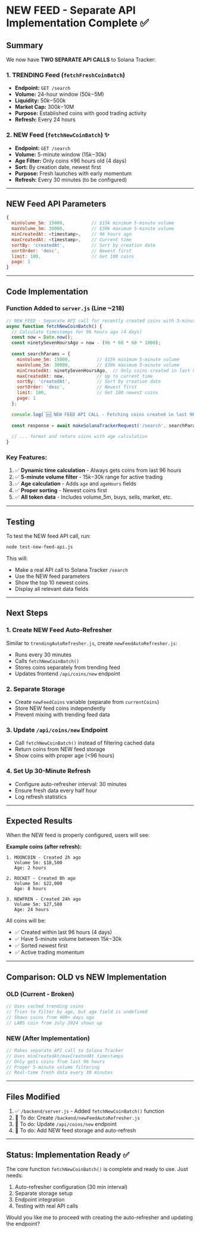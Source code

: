 # NEW FEED - Separate API Implementation Complete ✅

## Summary

We now have **TWO SEPARATE API CALLS** to Solana Tracker:

### 1. **TRENDING Feed** (`fetchFreshCoinBatch`)
- **Endpoint:** `GET /search`
- **Volume:** 24-hour window ($50k-$5M)
- **Liquidity:** $50k-$500k
- **Market Cap:** $300k-$10M
- **Purpose:** Established coins with good trading activity
- **Refresh:** Every 24 hours

### 2. **NEW Feed** (`fetchNewCoinBatch`) ✨
- **Endpoint:** `GET /search`
- **Volume:** 5-minute window ($15k-$30k)
- **Age Filter:** Only coins ≤96 hours old (4 days)
- **Sort:** By creation date, newest first
- **Purpose:** Fresh launches with early momentum
- **Refresh:** Every 30 minutes (to be configured)

---

## NEW Feed API Parameters

```javascript
{
  minVolume_5m: 15000,          // $15k minimum 5-minute volume
  maxVolume_5m: 30000,          // $30k maximum 5-minute volume
  minCreatedAt: <timestamp>,    // 96 hours ago
  maxCreatedAt: <timestamp>,    // Current time
  sortBy: 'createdAt',          // Sort by creation date
  sortOrder: 'desc',            // Newest first
  limit: 100,                   // Get 100 coins
  page: 1
}
```

---

## Code Implementation

### Function Added to `server.js` (Line ~218)

```javascript
// NEW FEED - Separate API call for recently created coins with 5-minute volume
async function fetchNewCoinBatch() {
  // Calculate timestamps for 96 hours ago (4 days)
  const now = Date.now();
  const ninetySevenHoursAgo = now - (96 * 60 * 60 * 1000);
  
  const searchParams = {
    minVolume_5m: 15000,          // $15k minimum 5-minute volume
    maxVolume_5m: 30000,          // $30k maximum 5-minute volume
    minCreatedAt: ninetySevenHoursAgo,  // Only coins created in last 96 hours
    maxCreatedAt: now,            // Up to current time
    sortBy: 'createdAt',          // Sort by creation date
    sortOrder: 'desc',            // Newest first
    limit: 100,                   // Get 100 newest coins
    page: 1
  };

  console.log(`🆕 NEW FEED API CALL - Fetching coins created in last 96 hours with 5m volume`);
  
  const response = await makeSolanaTrackerRequest('/search', searchParams);
  
  // ... format and return coins with age calculation
}
```

### Key Features:
1. ✅ **Dynamic time calculation** - Always gets coins from last 96 hours
2. ✅ **5-minute volume filter** - $15k-$30k range for active trading
3. ✅ **Age calculation** - Adds `age` and `ageHours` fields
4. ✅ **Proper sorting** - Newest coins first
5. ✅ **All token data** - Includes volume_5m, buys, sells, market, etc.

---

## Testing

To test the NEW feed API call, run:

```bash
node test-new-feed-api.js
```

This will:
- Make a real API call to Solana Tracker `/search`
- Use the NEW feed parameters
- Show the top 10 newest coins
- Display all relevant data fields

---

## Next Steps

### 1. Create NEW Feed Auto-Refresher
Similar to `trendingAutoRefresher.js`, create `newFeedAutoRefresher.js`:
- Runs every 30 minutes
- Calls `fetchNewCoinBatch()`
- Stores coins separately from trending feed
- Updates frontend `/api/coins/new` endpoint

### 2. Separate Storage
- Create `newFeedCoins` variable (separate from `currentCoins`)
- Store NEW feed coins independently
- Prevent mixing with trending feed data

### 3. Update `/api/coins/new` Endpoint
- Call `fetchNewCoinBatch()` instead of filtering cached data
- Return coins from NEW feed storage
- Show coins with proper age (<96 hours)

### 4. Set Up 30-Minute Refresh
- Configure auto-refresher interval: 30 minutes
- Ensure fresh data every half hour
- Log refresh statistics

---

## Expected Results

When the NEW feed is properly configured, users will see:

**Example coins (after refresh):**
```
1. MOONCOIN - Created 2h ago
   Volume 5m: $18,500
   Age: 2 hours
   
2. ROCKET - Created 8h ago
   Volume 5m: $22,000
   Age: 8 hours
   
3. NEWFREN - Created 24h ago
   Volume 5m: $27,500
   Age: 24 hours
```

All coins will be:
- ✅ Created within last 96 hours (4 days)
- ✅ Have 5-minute volume between $15k-$30k
- ✅ Sorted newest first
- ✅ Active trading momentum

---

## Comparison: OLD vs NEW Implementation

### OLD (Current - Broken)
```javascript
// Uses cached trending coins
// Tries to filter by age, but age field is undefined
// Shows coins from 400+ days ago
// LABS coin from July 2024 shows up
```

### NEW (After Implementation)
```javascript
// Makes separate API call to Solana Tracker
// Uses minCreatedAt/maxCreatedAt timestamps
// Only gets coins from last 96 hours
// Proper 5-minute volume filtering
// Real-time fresh data every 30 minutes
```

---

## Files Modified

1. ✅ `/backend/server.js` - Added `fetchNewCoinBatch()` function
2. 📝 To do: Create `/backend/newFeedAutoRefresher.js`
3. 📝 To do: Update `/api/coins/new` endpoint
4. 📝 To do: Add NEW feed storage and auto-refresh

---

## Status: Implementation Ready ✅

The core function `fetchNewCoinBatch()` is complete and ready to use. Just needs:
1. Auto-refresher configuration (30 min interval)
2. Separate storage setup
3. Endpoint integration
4. Testing with real API calls

Would you like me to proceed with creating the auto-refresher and updating the endpoint?
